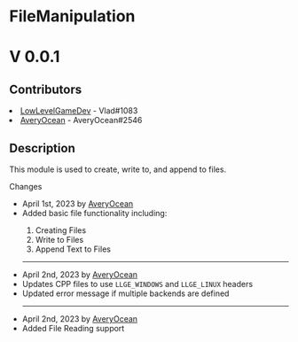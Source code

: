 <h1>FileManipulation</h1>
<h1>V 0.0.1</h1>

<h2>Contributors</h2>
<li><a href="https://github.com/meemknight">LowLevelGameDev</a> - Vlad#1083</li>
<li><a href="https://github.com/averyocean65">AveryOcean</a> - AveryOcean#2546</li>

<h2>Description</h2>
<p>This module is used to create, write to, and append to files.</p>

<p>Changes</p>
<ul>
    <li>April 1st, 2023 by <a href="https://github.com/averyocean65">AveryOcean</a></li>
    <li>Added basic file functionality including: </li>  
    <ol>
      <li>Creating Files</li>
      <li>Write to Files</li>
      <li>Append Text to Files</li>
    </ol>
<hr>
    <li>April 2nd, 2023 by <a href="https://github.com/averyocean65">AveryOcean</a></li>
    <li>Updates CPP files to use <code>LLGE_WINDOWS</code> and <code>LLGE_LINUX</code> headers</li>
    <li>Updated error message if multiple backends are defined</li>
<hr>
    <li>April 2nd, 2023 by <a href="https://github.com/averyocean65">AveryOcean</a></li>
    <li>Added File Reading support</li>
</ul>